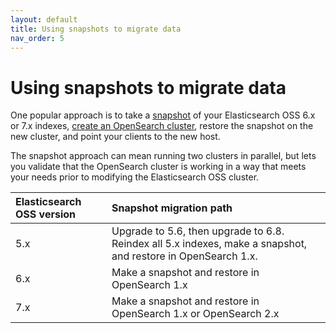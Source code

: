 ```yaml
---
layout: default
title: Using snapshots to migrate data
nav_order: 5
---
```


# Using snapshots to migrate data

One popular approach is to take a [snapshot]({{site.url}}{{site.baseurl}}/opensearch/snapshots/snapshot-restore) of your Elasticsearch OSS 6.x or 7.x indexes, [create an OpenSearch cluster]({{site.url}}{{site.baseurl}}/opensearch/install/), restore the snapshot on the new cluster, and point your clients to the new host.

The snapshot approach can mean running two clusters in parallel, but lets you validate that the OpenSearch cluster is working in a way that meets your needs prior to modifying the Elasticsearch OSS cluster.

Elasticsearch OSS version | Snapshot migration path
:--- | :--- 
5.x | Upgrade to 5.6, then upgrade to 6.8. Reindex all 5.x indexes, make a snapshot, and restore in OpenSearch 1.x.
6.x | Make a snapshot and restore in OpenSearch 1.x
7.x | Make a snapshot and restore in OpenSearch 1.x or OpenSearch 2.x
